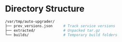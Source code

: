 # Directory Structure

```bash
/var/tmp/auto-upgrader/
├── prev_versions.json     # Track service versions
├── extracted/             # Unpacked tar.gz
└── builds/                # Temporary build folders
```

